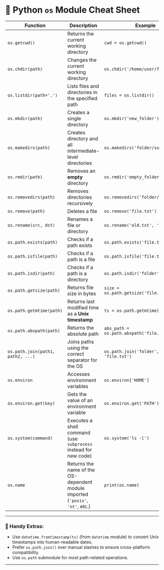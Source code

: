 # 🧾 Python `os` Module Cheat Sheet

| **Function**                         | **Description**                                                                 | **Example**                                |
|--------------------------------------|---------------------------------------------------------------------------------|----------------------------------------------|
| `os.getcwd()`                        | Returns the current working directory                                           | `cwd = os.getcwd()`                          |
| `os.chdir(path)`                     | Changes the current working directory                                           | `os.chdir('/home/user/folder')`              |
| `os.listdir(path='.')`               | Lists files and directories in the specified path                               | `files = os.listdir()`                       |
| `os.mkdir(path)`                     | Creates a single directory                                                      | `os.mkdir('new_folder')`                     |
| `os.makedirs(path)`                  | Creates directory and all intermediate-level directories                        | `os.makedirs('folder/subfolder')`            |
| `os.rmdir(path)`                     | Removes an **empty** directory                                                  | `os.rmdir('empty_folder')`                   |
| `os.removedirs(path)`                | Removes directories recursively                                                 | `os.removedirs('folder/subfolder')`          |
| `os.remove(path)`                    | Deletes a file                                                                  | `os.remove('file.txt')`                      |
| `os.rename(src, dst)`                | Renames a file or directory                                                     | `os.rename('old.txt', 'new.txt')`            |
| `os.path.exists(path)`               | Checks if a path exists                                                         | `os.path.exists('file.txt')`                 |
| `os.path.isfile(path)`              | Checks if a path is a file                                                      | `os.path.isfile('file.txt')`                 |
| `os.path.isdir(path)`               | Checks if a path is a directory                                                 | `os.path.isdir('folder')`                    |
| `os.path.getsize(path)`             | Returns file size in bytes                                                      | `size = os.path.getsize('file.txt')`         |
| `os.path.getmtime(path)`            | Returns last modified time as a **Unix timestamp**                              | `ts = os.path.getmtime('file.txt')`          |
| `os.path.abspath(path)`             | Returns the absolute path                                                       | `abs_path = os.path.abspath('file.txt')`     |
| `os.path.join(path1, path2, ...)`   | Joins paths using the correct separator for the OS                             | `os.path.join('folder', 'file.txt')`         |
| `os.environ`                         | Accesses environment variables                                                  | `os.environ['HOME']`                         |
| `os.environ.get(key)`               | Gets the value of an environment variable                                       | `os.environ.get('PATH')`                     |
| `os.system(command)`                 | Executes a shell command (use `subprocess` instead for new code)               | `os.system('ls -l')`                          |
| `os.name`                            | Returns the name of the OS-dependent module imported (`'posix'`, `'nt'`, etc.) | `print(os.name)`                             |

---

### 🧠 Handy Extras:
- Use `datetime.fromtimestamp(ts)` (from `datetime` module) to convert Unix timestamps into human-readable dates.
- Prefer `os.path.join()` over manual slashes to ensure cross-platform compatibility.
- Use `os.path` submodule for most path-related operations.

---
